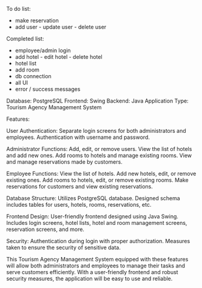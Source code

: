 To do list:
- make reservation
- add user - update user - delete user

Completed list:
- employee/admin login
- add hotel - edit hotel - delete hotel
- hotel list
- add room
- db connection
- all UI 
- error / success messages



Database: PostgreSQL
Frontend: Swing
Backend: Java
Application Type: Tourism Agency Management System

Features:

User Authentication:
Separate login screens for both administrators and employees.
Authentication with username and password.

Administrator Functions:
Add, edit, or remove users.
View the list of hotels and add new ones.
Add rooms to hotels and manage existing rooms.
View and manage reservations made by customers.

Employee Functions:
View the list of hotels.
Add new hotels, edit, or remove existing ones.
Add rooms to hotels, edit, or remove existing rooms.
Make reservations for customers and view existing reservations.

Database Structure:
Utilizes PostgreSQL database.
Designed schema includes tables for users, hotels, rooms, reservations, etc.

Frontend Design:
User-friendly frontend designed using Java Swing.
Includes login screens, hotel lists, hotel and room management screens, reservation screens, and more.

Security:
Authentication during login with proper authorization.
Measures taken to ensure the security of sensitive data.

This Tourism Agency Management System equipped with these features will allow both administrators and employees to manage their tasks and serve customers efficiently. With a user-friendly frontend and robust security measures, the application will be easy to use and reliable.

